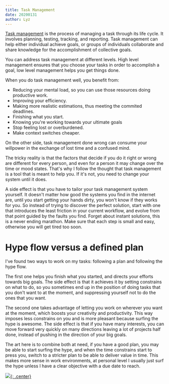 ```yaml
---
title: Task Management
date: 20200131
author: Lyz
---
```


[Task management](https://en.wikipedia.org/wiki/Task_management) is the process
of managing a task through its life cycle. It involves planning, testing,
tracking, and reporting. Task management can help either individual achieve
goals, or groups of individuals collaborate and share knowledge for the
accomplishment of collective goals.

You can address task management at different levels. High level management
ensures that you choose your tasks in order to accomplish a goal, low level
management helps you get things done.

When you do task management well, you benefit from:

* Reducing your mental load, so you can use those resources doing productive
    work.
* Improving your efficiency.
* Making more realistic estimations, thus meeting the commited deadlines.
* Finishing what you start.
* Knowing you're working towards your ultimate goals
* Stop feeling lost or overburdened.
* Make context switches cheaper.

On the other side, task management done wrong can consume your willpower in the
exchange of lost time and a confused mind.

The tricky reality is that the factors that decide if you do it right or wrong
are different for every person, and even for a person it may change over the
time or mood states. That's why I follow the thought that task management is
a tool that is meant to help you. If it's not, you need to change your
system until it does.

A side effect is that you have to tailor your task management system yourself.
It doesn't matter how good the systems you find in the internet are, until you start getting
your hands dirty, you won't know if they works for you. So instead of trying to
discover the perfect solution, start with one that introduces the least friction
in your current workflow, and evolve from that point guided by the faults you
find. Forget about instant solutions, this is a never ending marathon. Make sure
that each step is small and easy, otherwise you will get tired too soon.

# Hype flow versus a defined plan

I've found two ways to work on my tasks: following a plan and following the hype
flow.

The first one helps you finish what you started, and directs your efforts
towards big goals. The side effect is that it achieves it by setting constrains
on what to do, so you sometimes end up in the position of doing tasks that you
don't want to at the moment, and suppressing yourself not to do the ones that
you want.

The second one takes advantage of letting you work on wherever you want at the
moment, which boosts your creativity and productivity. This way imposes less
constrains on you and is more pleasant because surfing the hype is awesome. The
side effect is that if you have many interests, you can move forward very
quickly on many directions leaving a lot of projects half done, instead of
pushing in the direction of your big goals.

The art here is to combine both at need, if you have a good plan, you may be
able to start surfing the hype, and when the time constrains start to press you,
switch to a stricter plan to be able to deliver value in time. This makes more
sense in work environments, at personal level I usually just surf the hype
unless I have a clear objective with a due date to reach.

[![](not-by-ai.svg){: .center}](https://notbyai.fyi)
